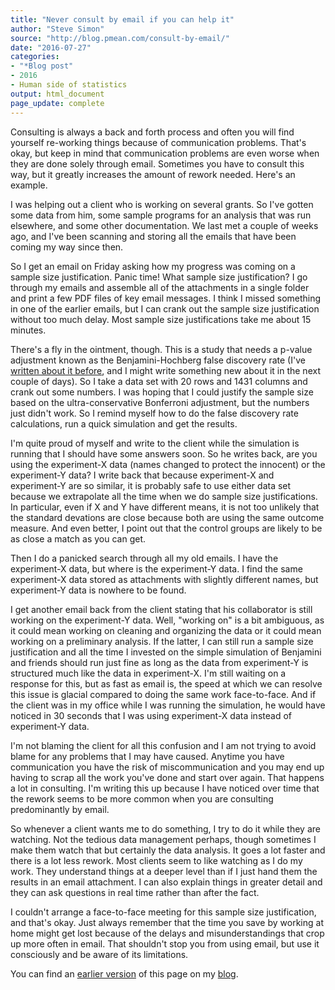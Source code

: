 ```yaml
---
title: "Never consult by email if you can help it"
author: "Steve Simon"
source: "http://blog.pmean.com/consult-by-email/"
date: "2016-07-27"
categories:
- "*Blog post"
- 2016
- Human side of statistics
output: html_document
page_update: complete
---
```


Consulting is always a back and forth process and often you will find yourself re-working things because of communication problems. That's okay, but keep in mind that communication problems are even worse when they are done solely through email. Sometimes you have to consult this way, but it greatly increases the amount of rework needed. Here's an example.

<!---More--->

I was helping out a client who is working on several grants. So I've gotten some data from him, some sample programs for an analysis that was run elsewhere, and some other documentation. We last met a couple of weeks ago, and I've been scanning and storing all the emails that have been coming my way since then.

So I get an email on Friday asking how my progress was coming on a sample size justification. Panic time! What sample size justification? I go through my emails and assemble all of the attachments in a single folder and print a few PDF files of key email messages. I think I missed something in one of the earlier emails, but I can crank out the sample size justification without too much delay. Most sample size justifications take me about 15 minutes.

There's a fly in the ointment, though. This is a study that needs a p-value adjustment known as the Benjamini-Hochberg false discovery rate (I've [written about it before][sim3], and I might write something new about it in the next couple of days). So I take a data set with 20 rows and 1431 columns and crank out some numbers. I was hoping that I could justify the sample size based on the ultra-conservative Bonferroni adjustment, but the numbers just didn't work. So I remind myself how to do the false discovery rate calculations, run a quick simulation and get the results.

I'm quite proud of myself and write to the client while the simulation is running that I should have some answers soon. So he writes back, are you using the experiment-X data (names changed to protect the innocent) or the experiment-Y data? I write back that because experiment-X and experiment-Y are so similar, it is probably safe to use either data set because we extrapolate all the time when we do sample size justifications. In particular, even if X and Y have different means, it is not too unlikely that the standard devations are close because both are using the same outcome measure. And even better, I point out that the control groups are likely to be as close a match as you can get.

Then I do a panicked search through all my old emails. I have the experiment-X data, but where is the experiment-Y data. I find the same experiment-X data stored as attachments with slightly different names, but experiment-Y data is nowhere to be found.

I get another email back from the client stating that his collaborator is still working on the experiment-Y data. Well, "working on" is a bit ambiguous, as it could mean working on cleaning and organizing the data or it could mean working on a preliminary analysis. If the latter, I can still run a sample size justification and all the time I invested on the simple simulation of Benjamini and friends should run just fine as long as the data from experiment-Y is structured much like the data in experiment-X. I'm still waiting on a response for this, but as fast as email is, the speed at which we can resolve this issue is glacial compared to doing the same work face-to-face. And if the client was in my office while I was running the simulation, he would have noticed in 30 seconds that I was using experiment-X data instead of experiment-Y data.

I'm not blaming the client for all this confusion and I am not trying to avoid blame for any problems that I may have caused. Anytime you have communication you have the risk of miscommunication and you may end up having to scrap all the work you've done and start over again. That happens a lot in consulting. I'm writing this up because I have noticed over time that the rework seems to be more common when you are consulting predominantly by email.

So whenever a client wants me to do something, I try to do it while they are watching. Not the tedious data management perhaps, though sometimes I make them watch that but certainly the data analysis. It goes a lot faster and there is a lot less rework. Most clients seem to like watching as I do my work. They understand things at a deeper level than if I just hand them the results in an email attachment. I can also explain things in greater detail and they can ask questions in real time rather than after the fact.

I couldn't arrange a face-to-face meeting for this sample size justification, and that's okay. Just always remember that the time you save by working at home might get lost because of the delays and misunderstandings that crop up more often in email. That shouldn't stop you from using email, but use it consciously and be aware of its limitations.

You can find an [earlier version][sim1] of this page on my [blog][sim2].

[sim1]: http://blog.pmean.com/consult-by-email/
[sim2]: http://blog.pmean.com

[sim3]: http://www.pmean.com/05/MultipleComparisons.html
